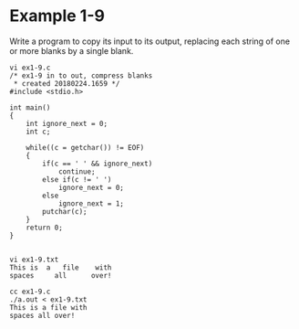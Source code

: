 # Example 1-9
Write a program to copy its input to its output, replacing each string of one or more blanks by a single blank.

```
vi ex1-9.c
/* ex1-9 in to out, compress blanks
 * created 20180224.1659 */
#include <stdio.h>

int main()
{
	int ignore_next = 0;
	int c;

	while((c = getchar()) != EOF)
	{
		if(c == ' ' && ignore_next)
			continue;
		else if(c != ' ')
			ignore_next = 0;
		else
			ignore_next = 1;
		putchar(c);
	}
	return 0;
}


vi ex1-9.txt 
This is  a   file    with
spaces     all      over!

cc ex1-9.c 
./a.out < ex1-9.txt 
This is a file with
spaces all over!
```
